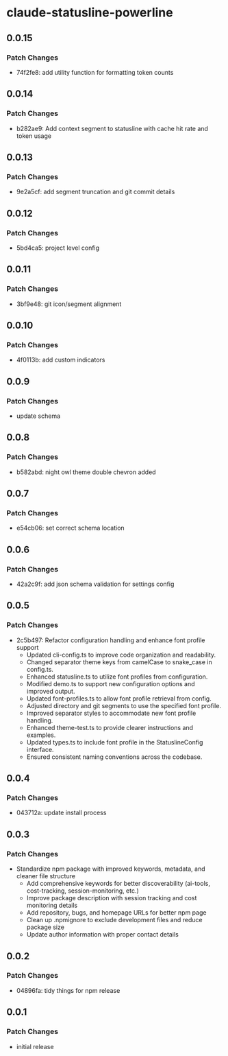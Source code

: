 # claude-statusline-powerline

## 0.0.15

### Patch Changes

- 74f2fe8: add utility function for formatting token counts

## 0.0.14

### Patch Changes

- b282ae9: Add context segment to statusline with cache hit rate and
  token usage

## 0.0.13

### Patch Changes

- 9e2a5cf: add segment truncation and git commit details

## 0.0.12

### Patch Changes

- 5bd4ca5: project level config

## 0.0.11

### Patch Changes

- 3bf9e48: git icon/segment alignment

## 0.0.10

### Patch Changes

- 4f0113b: add custom indicators

## 0.0.9

### Patch Changes

- update schema

## 0.0.8

### Patch Changes

- b582abd: night owl theme double chevron added

## 0.0.7

### Patch Changes

- e54cb06: set correct schema location

## 0.0.6

### Patch Changes

- 42a2c9f: add json schema validation for settings config

## 0.0.5

### Patch Changes

- 2c5b497: Refactor configuration handling and enhance font profile
  support
  - Updated cli-config.ts to improve code organization and
    readability.
  - Changed separator theme keys from camelCase to snake_case in
    config.ts.
  - Enhanced statusline.ts to utilize font profiles from
    configuration.
  - Modified demo.ts to support new configuration options and improved
    output.
  - Updated font-profiles.ts to allow font profile retrieval from
    config.
  - Adjusted directory and git segments to use the specified font
    profile.
  - Improved separator styles to accommodate new font profile
    handling.
  - Enhanced theme-test.ts to provide clearer instructions and
    examples.
  - Updated types.ts to include font profile in the StatuslineConfig
    interface.
  - Ensured consistent naming conventions across the codebase.

## 0.0.4

### Patch Changes

- 043712a: update install process

## 0.0.3

### Patch Changes

- Standardize npm package with improved keywords, metadata, and
  cleaner file structure
  - Add comprehensive keywords for better discoverability (ai-tools,
    cost-tracking, session-monitoring, etc.)
  - Improve package description with session tracking and cost
    monitoring details
  - Add repository, bugs, and homepage URLs for better npm page
  - Clean up .npmignore to exclude development files and reduce
    package size
  - Update author information with proper contact details

## 0.0.2

### Patch Changes

- 04896fa: tidy things for npm release

## 0.0.1

### Patch Changes

- initial release
